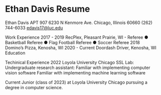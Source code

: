 # Ethan Davis Resume
Ethan Davis
APT 907
6230 N Kenmore Ave. Chicago, Illinois 60660 (262) 744-6033 edavis17@luc.edu

Work Experience
2017 - 2019
RecPlex, Pleasant Prairie, WI - Referee
● Basketball Referee
● Flag Football Referee
● Soccer Referee
2018
Domino’s Pizza, Kenosha, WI
2020 - Current
Doordash Driver, Kenosha, WI
Education

Techinical Experience 
2022 
Loyola University Chicago SSL Lab: Undergraduate research assistant:
Familiar with implementing computer vision software
Familiar with implementing machine learning software

Current Junior (class of 2023) at Loyola University Chicago pursuing a degree in computer science.
